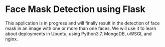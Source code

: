# Face Mask Detection using Flask 



This application is in progress and will finally result in the detection of face mask in an image with one or more than one faces. We will use it to learn about deployments in Ubuntu, using Python3.7, MongoDB, uWSGI, and nginx.

